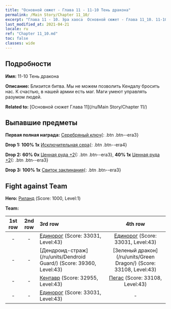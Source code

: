```yaml
---
title: "Основной сюжет - Глава 11 - 11-10 Тень дракона"
permalink: /Main Story/Chapter 11_10/
excerpt: "Глава 11 - 10. Эра хаоса  Основной сюжет - Глава 11_10. 11-10 Тень дракона"
last_modified_at: 2021-04-21
locale: ru
ref: "Chapter 11_10.md"
toc: false
classes: wide
---
```


## Подробности

 **Имя:** 11-10 Тень дракона

 **Описание:** Близится битва. Мы не можем позволить Кендалу бросить нас. К счастью, в нашей армии есть маг. Маги умеют управлять разумом людей.

 **Related to:** [Основной сюжет Глава 11](/ru/Main Story/Chapter 11/)

## Выпавшие предметы

 **Первая полная награда:** [Серебряный ключ](/ru/Items/con_693/){: .btn .btn--era3}

 **Drop 1:** **100% 1x** [Исключительная сера](/ru/Items/mat_36/){: .btn .btn--era4}

 **Drop 2:** **60% 0x** [Ценная руда +2](/ru/Items/mat_26/){: .btn .btn--era3}, **40% 1x** [Ценная руда +2](/ru/Items/mat_26/){: .btn .btn--era3}

 **Drop 3:** **100% 1x** [Свиток заклинания](/ru/Items/con_694/){: .btn .btn--era3}


## Fight against Team
 **Hero:** [Риланд](/ru/heroes/Ryland/) (Score: 1000, Level:1)

 **Team:**


  | 1st row | 2nd row | 3rd row | 4th row |
  |:----:|:----:|:----|:----:|
  | - | - | [Единорог](/ru/units/Unicorn/) (Score: 33031, Level:43)  | [Единорог](/ru/units/Unicorn/) (Score: 33031, Level:43)  |
  | - | - | [Дендроид-страж](/ru/units/Dendroid Guard/) (Score: 39360, Level:43)  | [Зеленый дракон](/ru/units/Green Dragon/) (Score: 33108, Level:43)  |
  | - | - | [Кентавр](/ru/units/Centaur/) (Score: 32955, Level:43)  | [Пегас](/ru/units/Pegasus/) (Score: 33108, Level:43)  |
  | - | - | [Единорог](/ru/units/Unicorn/) (Score: 33031, Level:43)  | - |


